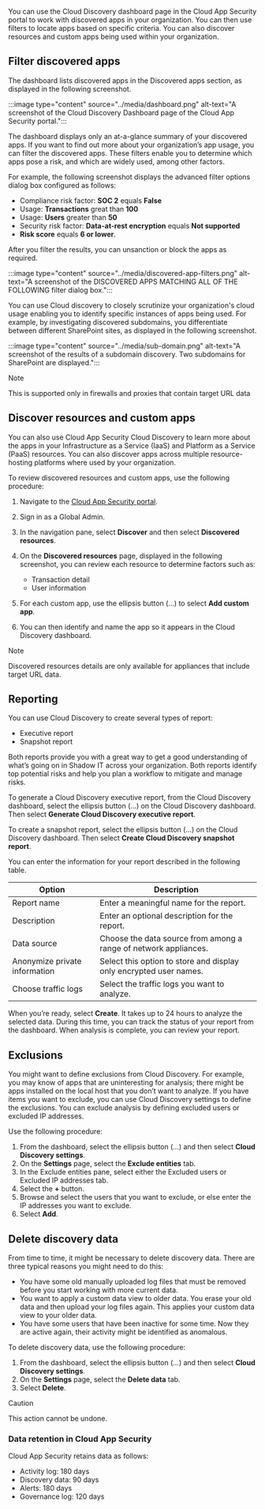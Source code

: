 You can use the Cloud Discovery dashboard page in the Cloud App Security portal to work with discovered apps in your organization. You can then use filters to locate apps based on specific criteria. You can also discover resources and custom apps being used within your organization. 

## Filter discovered apps

The dashboard lists discovered apps in the Discovered apps section, as displayed in the following screenshot.

:::image type="content" source="../media/dashboard.png" alt-text="A screenshot of the Cloud Discovery Dashboard page of the Cloud App Security portal.":::

The dashboard displays only an at-a-glance summary of your discovered apps. If you want to find out more about your organization’s app usage, you can filter the discovered apps. These filters enable you to determine which apps pose a risk, and which are widely used, among other factors. 

For example, the following screenshot displays the advanced filter options dialog box configured as follows:

- Compliance risk factor: **SOC 2** equals **False**
- Usage: **Transactions** great than **100**
- Usage: **Users** greater than **50**
- Security risk factor: **Data-at-rest encryption** equals **Not supported**
- **Risk score** equals **6 or lower**.

After you filter the results, you can unsanction or block the apps as required. 

:::image type="content" source="../media/discovered-app-filters.png" alt-text="A screenshot of the DISCOVERED APPS MATCHING ALL OF THE FOLLOWING filter dialog box.":::

You can use Cloud discovery to closely scrutinize your organization's cloud usage enabling you to identify specific instances of apps being used. For example, by investigating discovered subdomains, you differentiate between different SharePoint sites, as displayed in the following screenshot.

:::image type="content" source="../media/sub-domain.png" alt-text="A screenshot of the results of a subdomain discovery. Two subdomains for SharePoint are displayed.":::

> [!NOTE]
> This is supported only in firewalls and proxies that contain target URL data

## Discover resources and custom apps

You can also use Cloud App Security Cloud Discovery to learn more about the apps in your Infrastructure as a Service (IaaS) and Platform as a Service (PaaS) resources. You can also discover apps across multiple resource-hosting platforms where used by your organization. 

To review discovered resources and custom apps, use the following procedure:

1. Navigate to the [Cloud App Security portal](https://portal.cloudappsecurity.com?azure-portal=true).
2. Sign in as a Global Admin. 
3. In the navigation pane, select **Discover** and then select **Discovered resources**.
4. On the **Discovered resources** page, displayed in the following screenshot, you can review each resource to determine factors such as:

    - Transaction detail
    - User information 

5. For each custom app, use the ellipsis button (…) to select **Add custom app**. 
6. You can then identify and name the app so it appears in the Cloud Discovery dashboard.

> [!NOTE]
> Discovered resources details are only available for appliances that include target URL data.

## Reporting

You can use Cloud Discovery to create several types of report:

- Executive report
- Snapshot report

Both reports provide you with a great way to get a good understanding of what’s going on in Shadow IT across your organization. Both reports identify top potential risks and help you plan a workflow to mitigate and manage risks. 

To generate a Cloud Discovery executive report, from the Cloud Discovery dashboard, select the ellipsis button (…) on the Cloud Discovery dashboard. Then select **Generate Cloud Discovery executive report**.

To create a snapshot report, select the ellipsis button (…) on the Cloud Discovery dashboard. Then select **Create Cloud Discovery snapshot report**.

You can enter the information for your report described in the following table.

| Option                         | Description                                                  |
| ------------------------------ | ------------------------------------------------------------ |
| Report name                    | Enter a  meaningful name for the report.                     |
| Description                    | Enter an  optional description for the report.               |
| Data source                    | Choose the  data source from among a range of network appliances. |
| Anonymize  private information | Select this  option to store and display only encrypted user names. |
| Choose  traffic logs           | Select the  traffic logs you want to analyze.                |

When you’re ready, select **Create**. It takes up to 24 hours to analyze the selected data. During this time, you can track the status of your report from the dashboard. When analysis is complete, you can review your report. 

## Exclusions

You might want to define exclusions from Cloud Discovery. For example, you may know of apps that are uninteresting for analysis; there might be apps installed on the local host that you don’t want to analyze. If you have items you want to exclude, you can use Cloud Discovery settings to define the exclusions. You can exclude analysis by defining excluded users or excluded IP addresses.

Use the following procedure:

1. From the dashboard, select the ellipsis button (…) and then select **Cloud Discovery settings**. 
2. On the **Settings** page, select the **Exclude entities** tab. 
3. In the Exclude entities pane, select either the Excluded users or Excluded IP addresses tab.
4. Select the **+** button. 
5. Browse and select the users that you want to exclude, or else enter the IP addresses you want to exclude.
6. Select **Add**. 

## Delete discovery data

From time to time, it might be necessary to delete discovery data. There are three typical reasons you might need to do this:

- You have some old manually uploaded log files that must be removed before you start working with more current data.
- You want to apply a custom data view to older data. You erase your old data and then upload your log files again. This applies your custom data view to your older data.
- You have some users that have been inactive for some time. Now they are active again, their activity might be identified as anomalous. 

To delete discovery data, use the following procedure:

1. From the dashboard, select the ellipsis button (…) and then select **Cloud Discovery settings**. 
2. On the **Settings** page, select the **Delete data** tab. 
3. Select **Delete**. 

> [!CAUTION]
> This action cannot be undone.

### Data retention in Cloud App Security

Cloud App Security retains data as follows:

- Activity log: 180 days
- Discovery data: 90 days
- Alerts: 180 days
- Governance log: 120 days
